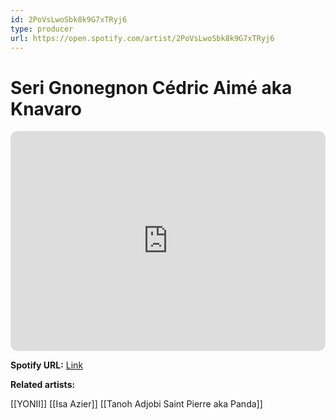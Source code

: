 ```yaml
---
id: 2PoVsLwoSbk8k9G7xTRyj6
type: producer
url: https://open.spotify.com/artist/2PoVsLwoSbk8k9G7xTRyj6
---
```

# Seri Gnonegnon Cédric Aimé aka Knavaro

<iframe style="border-radius:12px" src="https://open.spotify.com/embed/artist/2PoVsLwoSbk8k9G7xTRyj6" width="100%" height="352" frameBorder="0" allowfullscreen="" allow="autoplay; clipboard-write; encrypted-media; fullscreen; picture-in-picture" loading="lazy"></iframe>

**Spotify URL:** [Link](https://open.spotify.com/artist/2PoVsLwoSbk8k9G7xTRyj6)

**Related artists:**

[[YONII]]
[[Isa Azier]]
[[Tanoh Adjobi Saint Pierre aka Panda]]
